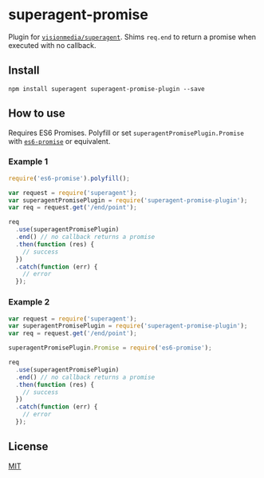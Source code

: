 # superagent-promise
Plugin for [`visionmedia/superagent`](https://github.com/visionmedia/superagent). Shims `req.end` to return a promise when executed with no callback.

## Install
```
npm install superagent superagent-promise-plugin --save
```

## How to use
Requires ES6 Promises. Polyfill or set `superagentPromisePlugin.Promise` with [`es6-promise`](https://github.com/jakearchibald/es6-promise) or equivalent.

### Example 1
```js
require('es6-promise').polyfill();

var request = require('superagent');
var superagentPromisePlugin = require('superagent-promise-plugin');
var req = request.get('/end/point');

req
  .use(superagentPromisePlugin)
  .end() // no callback returns a promise
  .then(function (res) {
    // success
  })
  .catch(function (err) {
    // error
  });
```

### Example 2
```js
var request = require('superagent');
var superagentPromisePlugin = require('superagent-promise-plugin');
var req = request.get('/end/point');

superagentPromisePlugin.Promise = require('es6-promise');

req
  .use(superagentPromisePlugin)
  .end() // no callback returns a promise
  .then(function (res) {
    // success
  })
  .catch(function (err) {
    // error
  });
```

## License
[MIT](LICENSE)
